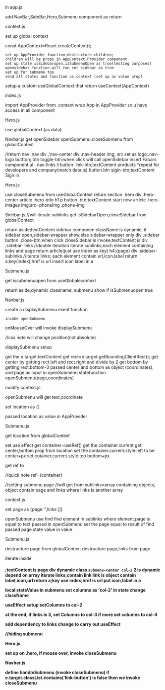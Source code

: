in app.js

add NavBar,SideBar,Hero,Submenu component as return

context.js

set up global context

const AppContext=React.createContext();

	set up AppProvider function;destructure children; 
	children will be props in AppContext.Provider component
	set up state isSidebaropen,isSubmenuOpen as true(testing purposes)
	opensidebar function will run set sidebar as true
	set up for submenu too
	send all states and function as context (set up as value prop)

setup a custom useGlobalContext that return useContext(AppContext)

index.js

import AppProvider from .context
wrap App in AppProvider so u have access in all component

Hero.js

use globalContext (as data)

Navbar.js
get openSidebar openSubmenu,closeSubmenu from globalContext

//return
nav .nav
	div ,'nav-center
		div .nav-header
			img; src set as logo;.nav-logo
			buttton;.btn toggle-btn;when click will call openSidebar
				insert Fabars component
		ul . nav-links
			li
				button .link-btn;textContent products
			*repeat for developers and company(match data.js)
		button.btn sigin-btn;textContent Sign in

Hero.js

use closeSubmenu from useGlobalContext
return
section .hero
	div .hero-center
		article .hero-info
			h1
			p
			button .btn;textContent start now
		article .hero-images
			img;src=phoneImg .phone-img

Sidebar.js
//will iterate sublinks
get isSidebarOpen,closeSidebar from globalContext

return aside;textContent sidebar componen
	className is dynamic; if sidebar open,sidebar-wrapper show,else sidebar-wrapper only
	div .sidebar
		button .close-btn;when click closeSidebar is invoke;textContent is <Fatimes/>
		div .sidebar-links
		//double iteration
			iterate sublinks;each element containing links and page
				return article(just use index as key)
					h4;{page}
					div .sidebar-sublinks
						//iterate links;
						each element contain url,icon,label
							return a;key(index);href is url
								insert icon label in a

Submenu.js

get issubmenuopen from useGlobalecontext

return aside;dynamic classname; submenu show if isSubmenuopen true


Navbar.js

create a displaySubmenu event function
	
	invoke openSubmenu

onMouseOver will invoke displaySubmenu

//css note
will change position(not absolute)


displaySubmenu setup

get the e.target.textContent
	get rect=e.target.getBoundingClientRect();
	get center by getting rect.left and rect.right and divide by 2
	get bottom by getting rect.bottom-3
	passed center and bottom as object (coordinates), and page as input in openSubmenu statefunction
	openSubmenu(page,coordinates)

modify context.js

openSubmenu
will get text,coordinate

set location as {}

passed location as value in AppProvider

Submenu.js

get location from globalContext

set use effect
	get container=useRef()
	get the container.current
	get center,bottom prop  from location
	set the container.current.style.left to be center+px
	set cotainer.current.style.top bottom+px

get ref to <aside>//quick note ref={container}

//setting submenu page
//will get from sublinks=array containing objects, object contain page and links where links is another array

context.js

set page as {page:'',links:[]}

openSubmenu
	use find
	find element in sublinks
		where element.page is equal to text passed in openSubmenu
			set the page equal to result of find
passed page state value in value


Submenu.js

destructure page from globalContext
	destructure page,links from page

iterate inside <aside>
	<h4>;textContent is page
	div dynamic class `submenu-center col-2` 2 is dynamic depend on array
		iterate links;contain link
			link is object contain label,icon,url
			return a;key use index;href is url
				put icon,label in a

local stateValue in submenu
set columns as 'col-2' in state
change className

useEffect setup
setColumns to col-2

at the end, if links is 3, set Columns to col-3
if more set columns to col-4

add dependency to links change to carry out useEffect

//hiding submenu

Hero.js

set up on .hero, if mouse over, invoke closeSubmenu

Navbar.js

define handleSubmenu (invoke closeSubmenu)
	if e.target.classList.contains('link-button') is false then we invoke closeSubmenu



		










			
